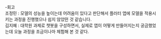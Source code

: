 -회고  
조정민 : 모델의 성능을 높이는데 어려움이 있다고 판단해서 플러터 앱에 모델을 적용시키는 과정을 진행했으나 쉽지 않았떤 것 같습니다.  
김지혜 : 대학원 과제로 챗봇을 구성하면서, 실제로 앱이 어떻게 만들어지는지 궁금했었는데 오늘 과정을 조금이나마 체험해 본 것 같다.  
 
